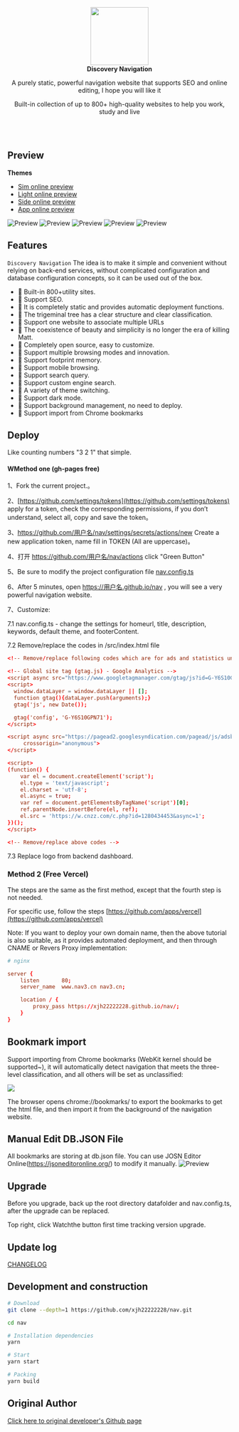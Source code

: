 
<p align="center">
  <a href="https://nav3.cn/?g">
    <img src="src/assets/logo.png" width="130" />
  </a>
  <br />
  <b>Discovery Navigation</b>
  <p align="center">A purely static, powerful navigation website that supports SEO and online editing, I hope you will like it</p>
  <p align="center">Built-in collection of up to 800+ high-quality websites to help you work, study and live</p>

</p>

<br />
<br />


## Preview
**Themes**

- [Sim online preview](https://nav3.cn/#/sim)
- [Light online preview](https://nav3.cn/#/light)
- [Side online preview](https://nav3.cn/#/side)
- [App online preview](https://nav3.cn/#/app)

![Preview](https://raw.githubusercontent.com/xjh22222228/public/gh-pages/nav/1.png)
![Preview](https://raw.githubusercontent.com/xjh22222228/public/gh-pages/nav/2.png)
![Preview](https://raw.githubusercontent.com/xjh22222228/public/gh-pages/nav/3.png)
![Preview](https://raw.githubusercontent.com/xjh22222228/public/gh-pages/nav/4.png)
![Preview](https://raw.githubusercontent.com/xjh22222228/public/gh-pages/nav/5.png)




## Features
`Discovery Navigation` The idea is to make it simple and convenient without relying on back-end services, without complicated configuration and database configuration concepts, so it can be used out of the box.

- 🍰 Built-in 800+utility sites.
- 🍰 Support SEO.
- 🍰 It is completely static and provides automatic deployment functions.
- 🍰 The trigeminal tree has a clear structure and clear classification.
- 🍰 Support one website to associate multiple URLs
- 🍰 The coexistence of beauty and simplicity is no longer the era of killing Matt.
- 🍰 Completely open source, easy to customize.
- 🍰 Support multiple browsing modes and innovation.
- 🍰 Support footprint memory.
- 🍰 Support mobile browsing.
- 🍰 Support search query.
- 🍰 Support custom engine search.
- 🍰 A variety of theme switching.
- 🍰 Support dark mode.
- 🍰 Support background management, no need to deploy.
- 🍰 Support import from Chrome bookmarks


## Deploy
Like counting numbers "3 2 1" that simple.

#### WMethod one (gh-pages free)
1、Fork the current project.。

2、[https://github.com/settings/tokens](https://github.com/settings/tokens) apply for a token, check the corresponding permissions, if you don’t understand, select all, copy and save the token。

3、https://github.com/用户名/nav/settings/secrets/actions/new  Create a new application token, name fill in TOKEN (All are uppercase)。

4、打开 https://github.com/用户名/nav/actions click "Green Button"

5、Be sure to modify the project configuration file [nav.config.ts](nav.config.ts)

6、After 5 minutes, open https://用户名.github.io/nav , you will see a very powerful navigation website.

7、Customize:

7.1 nav.config.ts - change the settings for homeurl, title, description, keywords, default theme, and footerContent. 

7.2 Remove/replace the codes in /src/index.html file

```conf
<!-- Remove/replace following codes which are for ads and statistics until before "</head>" -->  
  
<!-- Global site tag (gtag.js) - Google Analytics -->
<script async src="https://www.googletagmanager.com/gtag/js?id=G-Y6S10GPN71"></script>
<script>
  window.dataLayer = window.dataLayer || [];
  function gtag(){dataLayer.push(arguments);}
  gtag('js', new Date());

  gtag('config', 'G-Y6S10GPN71');
</script>

<script async src="https://pagead2.googlesyndication.com/pagead/js/adsbygoogle.js?client=ca-pub-5660349373091698"
     crossorigin="anonymous">
</script>  

<script>
(function() {
    var el = document.createElement('script');
    el.type = 'text/javascript';
    el.charset = 'utf-8';
    el.async = true;
    var ref = document.getElementsByTagName('script')[0];
    ref.parentNode.insertBefore(el, ref);
    el.src = 'https://w.cnzz.com/c.php?id=1280434453&async=1';
})();
</script>  

<!-- Remove/replace above codes -->  
```

7.3 Replace logo from backend dashboard.


### Method 2 (Free Vercel)
The steps are the same as the first method, except that the fourth step is not needed.

For specific use, follow the steps  [https://github.com/apps/vercel](https://github.com/apps/vercel)



Note: If you want to deploy your own domain name, then the above tutorial is also suitable, as it provides automated deployment, and then through CNAME or Revers Proxy implementation:

```conf
# nginx

server {
    listen       80;
    server_name  www.nav3.cn nav3.cn;

    location / {
        proxy_pass https://xjh22222228.github.io/nav/;
    }
}
```


## Bookmark import
Support importing from Chrome bookmarks (WebKit kernel should be supported~), it will automatically detect navigation that meets the three-level classification, and all others will be set as unclassified:

![](https://raw.githubusercontent.com/xjh22222228/public/gh-pages/nav/import.png)

The browser opens chrome://bookmarks/ to export the bookmarks to get the html file, and then import it from the background of the navigation website.

## Manual Edit DB.JSON File
All bookmarks are storing at db.json file. You can use JOSN Editor Online(https://jsoneditoronline.org/) to modify it manually.
![Preview](https://photos.51sec.org/file/test1-51sec/2021/10/chrome_EzLImaNB23.png)


## Upgrade
Before you upgrade, back up the root directory datafolder and nav.config.ts, after the upgrade can be replaced.

Top right, click Watchthe button first time tracking version upgrade.



## Update log
[CHANGELOG](https://github.com/xjh22222228/nav/releases)






## Development and construction
``` bash
# Download
git clone --depth=1 https://github.com/xjh22222228/nav.git

cd nav

# Installation dependencies
yarn

# Start
yarn start

# Packing 
yarn build
```



## Original Author
[Click here to original developer's Github page](https://github.com/xjh22222228/nav/tree/master/data)


